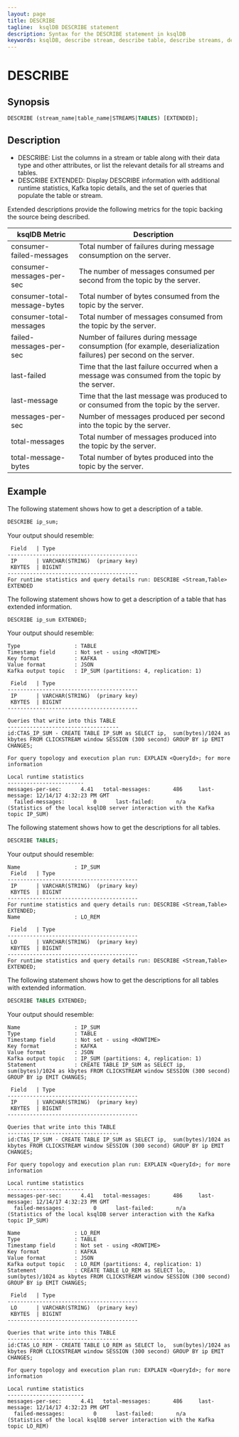 ```yaml
---
layout: page
title: DESCRIBE
tagline:  ksqlDB DESCRIBE statement
description: Syntax for the DESCRIBE statement in ksqlDB
keywords: ksqlDB, describe stream, describe table, describe streams, describe tables, metadata
---
```


<script type="text/javascript">
        window.location = 'https://docs.confluent.io/platform/current/ksqldb/developer-guide/ksqldb-reference/describe.html';
</script>

DESCRIBE
========

Synopsis
--------

```sql
DESCRIBE (stream_name|table_name|STREAMS|TABLES) [EXTENDED];
```

Description
-----------

-   DESCRIBE: List the columns in a stream or table along with their
    data type and other attributes, or list the relevant details for
    all streams and tables.
-   DESCRIBE EXTENDED: Display DESCRIBE information with additional
    runtime statistics, Kafka topic details, and the set of queries that
    populate the table or stream.

Extended descriptions provide the following metrics for the topic
backing the source being described.

|         ksqlDB Metric        |                                                   Description                                                   |
| ---------------------------- | --------------------------------------------------------------------------------------------------------------- |
| consumer-failed-messages     | Total number of failures during message consumption on the server.                                              |
| consumer-messages-per-sec    | The number of messages consumed per second from the topic by the server.                                        |
| consumer-total-message-bytes | Total number of bytes consumed from the topic by the server.                                                    |
| consumer-total-messages      | Total number of messages consumed from the topic by the server.                                                 |
| failed-messages-per-sec      | Number of failures during message consumption (for example, deserialization failures) per second on the server. |
| last-failed                  | Time that the last failure occurred when a message was consumed from the topic by the server.                   |
| last-message                 | Time that the last message was produced to or consumed from the topic by the server.                            |
| messages-per-sec             | Number of messages produced per second into the topic by the server.                                            |
| total-messages               | Total number of messages produced into the topic by the server.                                                 |
| total-message-bytes          | Total number of bytes produced into the topic by the server.                                                    |

Example
-------

The following statement shows how to get a description of a table.

```sql
DESCRIBE ip_sum;
```

Your output should resemble:

```
 Field   | Type
-----------------------------------------
 IP      | VARCHAR(STRING)  (primary key)
 KBYTES  | BIGINT
-----------------------------------------
For runtime statistics and query details run: DESCRIBE <Stream,Table> EXTENDED
```

The following statement shows how to get a description of a table that has
extended information.

```sql
DESCRIBE ip_sum EXTENDED;
```

Your output should resemble:

```
Type                 : TABLE
Timestamp field      : Not set - using <ROWTIME>
Key format           : KAFKA
Value format         : JSON
Kafka output topic   : IP_SUM (partitions: 4, replication: 1)

 Field   | Type
-----------------------------------------
 IP      | VARCHAR(STRING)  (primary key)
 KBYTES  | BIGINT
-----------------------------------------

Queries that write into this TABLE
-----------------------------------
id:CTAS_IP_SUM - CREATE TABLE IP_SUM as SELECT ip,  sum(bytes)/1024 as kbytes FROM CLICKSTREAM window SESSION (300 second) GROUP BY ip EMIT CHANGES;

For query topology and execution plan run: EXPLAIN <QueryId>; for more information

Local runtime statistics
------------------------
messages-per-sec:      4.41   total-messages:       486     last-message: 12/14/17 4:32:23 PM GMT
  failed-messages:         0      last-failed:       n/a
(Statistics of the local ksqlDB server interaction with the Kafka topic IP_SUM)
```

The following statement shows how to get the descriptions for all tables.

```sql
DESCRIBE TABLES;
```

Your output should resemble:

```
Name                 : IP_SUM
 Field   | Type
-----------------------------------------
 IP      | VARCHAR(STRING)  (primary key)
 KBYTES  | BIGINT
-----------------------------------------
For runtime statistics and query details run: DESCRIBE <Stream,Table> EXTENDED;
Name                 : LO_REM

 Field   | Type
-----------------------------------------
 LO      | VARCHAR(STRING)  (primary key)
 KBYTES  | BIGINT
-----------------------------------------
For runtime statistics and query details run: DESCRIBE <Stream,Table> EXTENDED;
```

The following statement shows how to get the descriptions for all tables with 
extended information.

```sql
DESCRIBE TABLES EXTENDED;
```

Your output should resemble:

```
Name                 : IP_SUM
Type                 : TABLE
Timestamp field      : Not set - using <ROWTIME>
Key format           : KAFKA
Value format         : JSON
Kafka output topic   : IP_SUM (partitions: 4, replication: 1)
Statement            : CREATE TABLE IP_SUM as SELECT ip,  sum(bytes)/1024 as kbytes FROM CLICKSTREAM window SESSION (300 second) GROUP BY ip EMIT CHANGES;

 Field   | Type
-----------------------------------------
 IP      | VARCHAR(STRING)  (primary key)
 KBYTES  | BIGINT
-----------------------------------------

Queries that write into this TABLE
-----------------------------------
id:CTAS_IP_SUM - CREATE TABLE IP_SUM as SELECT ip,  sum(bytes)/1024 as kbytes FROM CLICKSTREAM window SESSION (300 second) GROUP BY ip EMIT CHANGES;

For query topology and execution plan run: EXPLAIN <QueryId>; for more information

Local runtime statistics
------------------------
messages-per-sec:      4.41   total-messages:       486     last-message: 12/14/17 4:32:23 PM GMT
  failed-messages:         0      last-failed:       n/a
(Statistics of the local ksqlDB server interaction with the Kafka topic IP_SUM)

Name                 : LO_REM
Type                 : TABLE
Timestamp field      : Not set - using <ROWTIME>
Key format           : KAFKA
Value format         : JSON
Kafka output topic   : LO_REM (partitions: 4, replication: 1)
Statement            : CREATE TABLE LO_REM as SELECT lo,  sum(bytes)/1024 as kbytes FROM CLICKSTREAM window SESSION (300 second) GROUP BY ip EMIT CHANGES;

 Field   | Type
-----------------------------------------
 LO      | VARCHAR(STRING)  (primary key)
 KBYTES  | BIGINT
-----------------------------------------

Queries that write into this TABLE
-----------------------------------
id:CTAS_LO_REM - CREATE TABLE LO_REM as SELECT lo,  sum(bytes)/1024 as kbytes FROM CLICKSTREAM window SESSION (300 second) GROUP BY ip EMIT CHANGES;

For query topology and execution plan run: EXPLAIN <QueryId>; for more information

Local runtime statistics
------------------------
messages-per-sec:      4.41   total-messages:       486     last-message: 12/14/17 4:32:23 PM GMT
  failed-messages:         0      last-failed:       n/a
(Statistics of the local ksqlDB server interaction with the Kafka topic LO_REM)
```
